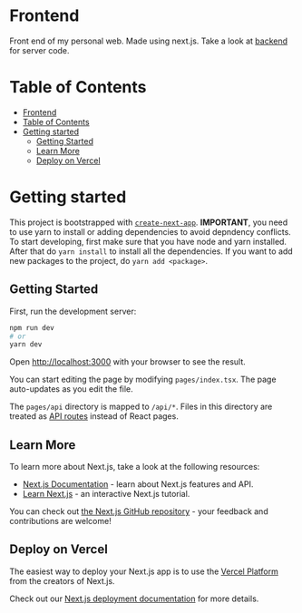# Frontend

Front end of my personal web. Made using next.js. Take a look at [backend](../backend/) for server code.

# Table of Contents

- [Frontend](#frontend)
- [Table of Contents](#table-of-contents)
- [Getting started](#getting-started)
  - [Getting Started](#getting-started-1)
  - [Learn More](#learn-more)
  - [Deploy on Vercel](#deploy-on-vercel)

# Getting started

This project is bootstrapped with [`create-next-app`](https://github.com/vercel/next.js/tree/canary/packages/create-next-app). **IMPORTANT**, you need to use yarn to install or adding dependencies to avoid depndency conflicts. To start developing, first make sure that you have node and yarn installed. After that do `yarn install` to install all the dependencies. If you want to add new packages to the project, do `yarn add <package>`.

## Getting Started

First, run the development server:

```bash
npm run dev
# or
yarn dev
```

Open [http://localhost:3000](http://localhost:3000) with your browser to see the result.

You can start editing the page by modifying `pages/index.tsx`. The page auto-updates as you edit the file.

The `pages/api` directory is mapped to `/api/*`. Files in this directory are treated as [API routes](https://nextjs.org/docs/api-routes/introduction) instead of React pages.

## Learn More

To learn more about Next.js, take a look at the following resources:

- [Next.js Documentation](https://nextjs.org/docs) - learn about Next.js features and API.
- [Learn Next.js](https://nextjs.org/learn) - an interactive Next.js tutorial.

You can check out [the Next.js GitHub repository](https://github.com/vercel/next.js/) - your feedback and contributions are welcome!

## Deploy on Vercel

The easiest way to deploy your Next.js app is to use the [Vercel Platform](https://vercel.com/new?utm_medium=default-template&filter=next.js&utm_source=create-next-app&utm_campaign=create-next-app-readme) from the creators of Next.js.

Check out our [Next.js deployment documentation](https://nextjs.org/docs/deployment) for more details.
